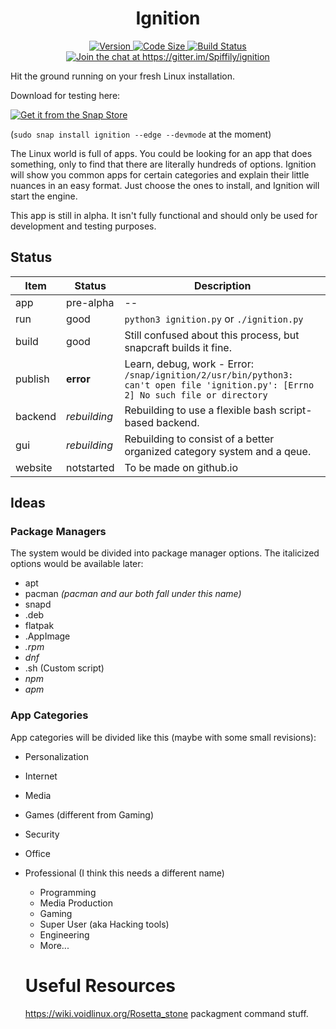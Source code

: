 <h1 align=center>Ignition</h1>

<div align=center>
  <a href="https://github.com/Spiffily/ignition">
  <img  alt="Version" src="https://img.shields.io/badge/version-0.0.4-blueviolet" />
  </a>
  <a href="https://github.com/Spiffily/ignition">
  <img  alt="Code Size" src="https://img.shields.io/badge/app%20size-63.9%C2%A0kB-yellowgreen" />
  </a>
  <a href="https://travis-ci.org/Spiffily/ignition">
  <img  alt="Build Status" src="https://travis-ci.org/Spiffily/ignition.svg?branch=master" />
  </a>
  <a href="https://gitter.im/Spiffily/ignition?utm_source=badge&utm_medium=badge&utm_campaign=pr-badge&utm_content=badge">
  <img  alt="Join the chat at https://gitter.im/Spiffily/ignition" src="https://badges.gitter.im/Spiffily/ignition.svg" />
  </a>
</div>

<!-- [![Version](https://img.shields.io/badge/version-0.0.4-blueviolet)](https://github.com/Spiffily/ignition) [![Code Size](https://img.shields.io/badge/app%20size-63.9%C2%A0kB-yellowgreen)](https://github.com/Spiffily/ignition) [![Build Status](https://travis-ci.org/Spiffily/ignition.svg?branch=master)](https://travis-ci.org/Spiffily/ignition) [![Join the chat at https://gitter.im/Spiffily/ignition](https://badges.gitter.im/Spiffily/ignition.svg)](https://gitter.im/Spiffily/ignition?utm_source=badge&utm_medium=badge&utm_campaign=pr-badge&utm_content=badge) -->

Hit the ground running on your fresh Linux installation.

Download for testing here:

<a href="https://snapcraft.io/ignition">
<img alt="Get it from the Snap Store" src="https://snapcraft.io/static/images/badges/en/snap-store-black.svg" />
</a>

(`sudo snap install ignition --edge --devmode` at the moment)

The Linux world is full of apps. You could be looking for an app that does something, only to find that there are literally hundreds of options. Ignition will show you common apps for certain categories and explain their little nuances in an easy format. Just choose the ones to install, and Ignition will start the engine.

  This app is still in alpha. It isn't fully functional and should only be used for development and testing purposes.

## Status

| Item    | Status     | Description |
| ------- | ---------- | ---------- |
| app     | pre-alpha  | -- |
| run     | good       | `python3 ignition.py` or `./ignition.py` |
| build   | good       | Still confused about this process, but snapcraft builds it fine. |
| publish | **error**  | Learn, debug, work - Error: `/snap/ignition/2/usr/bin/python3: can't open file 'ignition.py': [Errno 2] No such file or directory` |
| backend | *rebuilding* | Rebuilding to use a flexible bash script-based backend. |
| gui     | *rebuilding* | Rebuilding to consist of a better organized category system and a qeue. |
| website | notstarted | To be made on github.io |


## Ideas

### Package Managers
The system would be divided into package manager options. The italicized options would be available later:
- apt
- pacman *(pacman and aur both fall under this name)*
- snapd
- .deb
- flatpak
- .AppImage
- *.rpm*
- *dnf*
- .sh (Custom script)
- *npm*
- *apm*

### App Categories
App categories will be divided like this (maybe with some small revisions):
- Personalization
- Internet
- Media
- Games (different from Gaming)
- Security
- Office
- Professional (I think this needs a different name)
  - Programming
  - Media Production
  - Gaming
  - Super User (aka Hacking tools)
  - Engineering
  - More...

  # Useful Resources
  https://wiki.voidlinux.org/Rosetta_stone packagment command stuff.
